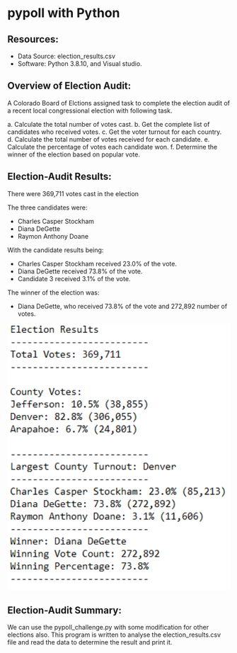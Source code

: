 # pypoll with Python


## Resources: 

- Data Source: election_results.csv
- Software: Python 3.8.10, and Visual studio.


## Overview of Election Audit:

A Colorado Board of Elctions assigned task to complete the election audit of a recent local congressional election with following task. 


a. Calculate the total number of votes cast.
b. Get the complete list of candidates who received votes.
c. Get the voter turnout for each country.  
d. Calculate the total number of votes received for each candidate. 
e. Calculate the percentage of votes each candidate won. 
f. Determine the winner of the election based on popular vote.   


## Election-Audit Results:


There were 369,711 votes cast in the election

The three candidates were:

- Charles Casper Stockham
- Diana DeGette
- Raymon Anthony Doane

With the candidate results being:

- Charles Casper Stockham received 23.0% of the vote.
- Diana DeGette received 73.8% of the vote.
- Candidate 3 received 3.1% of the vote.

The winner of the election was:

- Diana DeGette, who received 73.8% of the vote and 272,892 number of votes.


<img width="539" src="https://github.com/gyanwaliElizaa/Bootcamp-UTA-VIRT-DATA-PT-04-2021-U-B-MW/blob/main/Pypoll-03/result.PNG">



## Election-Audit Summary: 

We can use the pypoll_challenge.py with some modification for other elections also. This program is written to analyse the election_results.csv file and read the data to determine the result and print it. 

